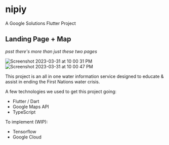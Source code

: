 # nipiy

A Google Solutions Flutter Project

## Landing Page + Map
*psst there's more than just these two pages*

![Screenshot 2023-03-31 at 10 00 31 PM](https://user-images.githubusercontent.com/42753355/229260524-cb03b241-e318-4ad0-b202-f0d690e39c7e.png)
![Screenshot 2023-03-31 at 10 00 47 PM](https://user-images.githubusercontent.com/42753355/229260528-a856b4b2-8154-4f7e-b958-159ecd94aca8.png)


This project is an all in one water information service designed to educate & assist in ending the First Nations water crisis.

A few technologies we used to get this project going:

- Flutter / Dart
- Google Maps API
- TypeScript

To implement (WIP):
- Tensorflow
- Google Cloud
